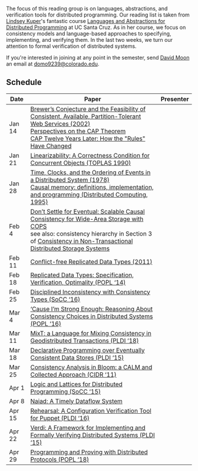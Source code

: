 The focus of this reading group is on languages, abstractions, and verification tools for distributed programming. Our reading list is taken from [Lindsey Kuper](https://users.soe.ucsc.edu/~lkuper/)'s fantastic course [Languages and Abstractions for Distributed Programming](http://composition.al/CMPS290S-2018-09/course-overview.html) at UC Santa Cruz. As in her course, we focus on consistency models and language-based approaches to specifying, implementing, and verifying them. In the last two weeks, we turn our attention to formal verification of distributed systems.

If you're interested in joining at any point in the semester, send [David Moon](http://plv.colorado.edu/dmoon) an email at domo9239@colorado.edu. 

## Schedule

| Date | Paper | Presenter |
| --- | --- | --- |
| Jan 14 | [Brewer’s Conjecture and the Feasibility of Consistent, Available, Partition-Tolerant Web Services (2002)](https://www.comp.nus.edu.sg/~gilbert/pubs/BrewersConjecture-SigAct.pdf)<br> [Perspectives on the CAP Theorem](http://groups.csail.mit.edu/tds/papers/Gilbert/Brewer2.pdf)<br> [CAP Twelve Years Later: How the "Rules" Have Changed](https://www.infoq.com/articles/cap-twelve-years-later-how-the-rules-have-changed)| |
| Jan 21 | [Linearizability: A Correctness Condition for Concurrent Objects (TOPLAS 1990)](http://cs.brown.edu/~mph/HerlihyW90/p463-herlihy.pdf) | |
| Jan 28 | [Time, Clocks, and the Ordering of Events in a Distributed System (1978)](https://lamport.azurewebsites.net/pubs/time-clocks.pdf)<br> [Causal memory: definitions, implementation, and programming (Distributed Computing, 1995)](https://link.springer.com/article/10.1007/BF01784241) | |
| Feb 4 | [Don’t Settle for Eventual: Scalable Causal Consistency for Wide-Area Storage with COPS](https://ieeexplore.ieee.org/document/331722)<br> see also: consistency hierarchy in Section 3 of [Consistency in Non-Transactional Distributed Storage Systems](https://dl.acm.org/citation.cfm?id=2926965) | |
| Feb 11 | [Conflict-free Replicated Data Types (2011)](https://hal.inria.fr/inria-00609399/document) | |
| Feb 18 | [Replicated Data Types: Specification, Verification, Optimality (POPL ‘14)](https://www.microsoft.com/en-us/research/publication/replicated-data-types-specification-verification-optimality/) | |
| Feb 25 | [Disciplined Inconsistency with Consistency Types (SoCC ‘16)](http://bholt.org/gen/ipa.pdf) | |
| Mar 4 | [‘Cause I’m Strong Enough: Reasoning About Consistency Choices in Distributed Systems (POPL ‘16)](http://software.imdea.org/~gotsman/papers/logic-popl16.pdf) | |
| Mar 11 | [MixT: a Language for Mixing Consistency in Geodistributed Transactions (PLDI ‘18)](http://www.cs.cornell.edu/andru/papers/mixt/mixt.pdf) | |
| Mar 18 | [Declarative Programming over Eventually Consistent Data Stores (PLDI ‘15)](http://kcsrk.info/papers/quelea_pldi15.pdf) | |
| Mar 25 | [Consistency Analysis in Bloom: a CALM and Collected Approach (CIDR ‘11)](http://db.cs.berkeley.edu/papers/cidr11-bloom.pdf) | |
| Apr 1 | [Logic and Lattices for Distributed Programming (SoCC ‘15)](https://dl.acm.org/citation.cfm?id=2391230) | |
| Apr 8 | [Naiad: A Timely Dataflow System](http://sigops.org/s/conferences/sosp/2013/papers/p439-murray.pdf)| |
| Apr 15 | [Rehearsal: A Configuration Verification Tool for Puppet (PLDI ‘16)](https://people.cs.umass.edu/~arjun/papers/2016-rehearsal.html) | |
| Apr 22 | [Verdi: A Framework for Implementing and Formally Verifying Distributed Systems (PLDI ‘15)](http://verdi.uwplse.org/verdi.pdf) | |
| Apr 29 | [Programming and Proving with Distributed Protocols (POPL ‘18)](http://ilyasergey.net/papers/disel-popl18.pdf) | |
